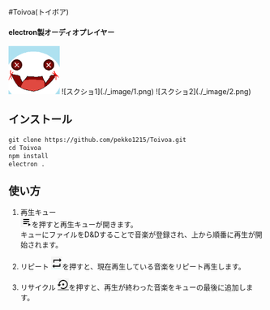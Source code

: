 #Toivoa(トイボア)
#### electron製オーディオプレイヤー
<img src="./src/assets/toivoa.png" style="width:20%">  
![スクショ1](./_image/1.png)  
![スクショ2](./_image/2.png)  

## インストール
```
git clone https://github.com/pekko1215/Toivoa.git
cd Toivoa
npm install
electron .
```

## 使い方
1. 再生キュー  
![](./_image/list_button.png)を押すと再生キューが開きます。  
キューにファイルをD&Dすることで音楽が登録され、上から順番に再生が開始されます。  

2. リピート
![](./_image/repeat.png)を押すと、現在再生している音楽をリピート再生します。  

3. リサイクル
![](./_image/recycle.png)を押すと、再生が終わった音楽をキューの最後に追加します。  
